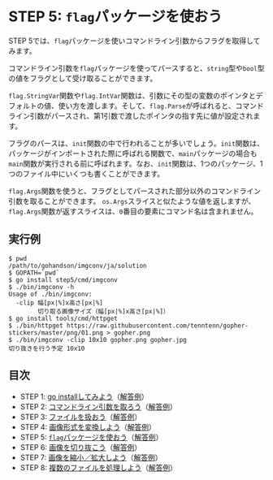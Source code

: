 # STEP 5: `flag`パッケージを使おう

STEP 5では、`flag`パッケージを使いコマンドライン引数からフラグを取得してみます。

コマンドライン引数を`flag`パッケージを使ってパースすると、`string`型や`bool`型の値をフラグとして受け取ることができます。

`flag.StringVar`関数や`flag.IntVar`関数は、引数にその型の変数のポインタとデフォルトの値、使い方を渡します。そして、`flag.Parse`が呼ばれると、コマンドライン引数がパースされ、第1引数で渡したポインタの指す先に値が設定されます。

フラグのパースは、`init`関数の中で行われることが多いでしょう。`init`関数は、パッケージがインポートされた際に呼ばれる関数で、`main`パッケージの場合も`main`関数が実行される前に呼ばれます。なお、`init`関数は、1つのパッケージ、1つのファイル中にいくつも書くことができます。

`flag.Args`関数を使うと、フラグとしてパースされた部分以外のコマンドライン引数を取ることができます。
`os.Args`スライスと似たような値を返しますが、`flag.Args`関数が返すスライスは、`0`番目の要素にコマンド名は含まれません。

## 実行例

```
$ pwd
/path/to/gohandson/imgconv/ja/solution
$ GOPATH=`pwd`
$ go install step5/cmd/imgconv
$ ./bin/imgconv -h
Usage of ./bin/imgconv:
  -clip 幅[px|%]x高さ[px|%]
        切り取る画像サイズ（幅[px|%]x高さ[px|%]）
$ go install tools/cmd/httpget
$ ./bin/httpget https://raw.githubusercontent.com/tenntenn/gopher-stickers/master/png/01.png > gopher.png
$ ./bin/imgconv -clip 10x10 gopher.png gopher.jpg
切り抜きを行う予定 10x10
```

## 目次

* STEP 1: [go installしてみよう](../step1)（[解答例](../../../solution/src/step1)）
* STEP 2: [コマンドライン引数を取ろう](../step2)（[解答例](../../../solution/src/step2)）
* STEP 3: [ファイルを扱おう](../step3)（[解答例](../../../solution/src/step3)）
* STEP 4: [画像形式を変換しよう](../step4)（[解答例](../../../solution/src/step4)）
* STEP 5: [`flag`パッケージを使おう](../step5)（[解答例](../../../solution/src/step5)）
* STEP 6: [画像を切り抜こう](../step6)（[解答例](../../../solution/src/step6)）
* STEP 7: [画像を縮小／拡大しよう](../step7)（[解答例](../../../solution/src/step7)）
* STEP 8: [複数のファイルを処理しよう](../step8)（[解答例](../../../solution/src/step8)）
